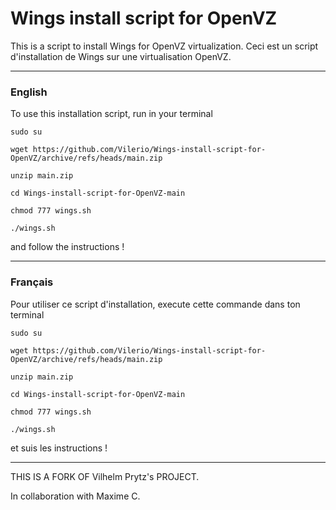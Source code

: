 # Wings install script for OpenVZ
This is a script to install Wings for OpenVZ virtualization.
Ceci est un script d'installation de Wings sur une virtualisation OpenVZ.

---
### English

To use this installation script, run in your terminal


``sudo su``

``wget https://github.com/Vilerio/Wings-install-script-for-OpenVZ/archive/refs/heads/main.zip``

``unzip main.zip``

``cd Wings-install-script-for-OpenVZ-main``

``chmod 777 wings.sh ``

``./wings.sh``

  and follow the instructions !

---

### Français
Pour utiliser ce script d'installation, execute cette commande dans ton terminal

``sudo su``

``wget https://github.com/Vilerio/Wings-install-script-for-OpenVZ/archive/refs/heads/main.zip``

``unzip main.zip``

``cd Wings-install-script-for-OpenVZ-main``

``chmod 777 wings.sh ``

``./wings.sh``


et suis les instructions !

***

THIS IS A FORK OF Vilhelm Prytz's PROJECT.



In collaboration with Maxime C. 
